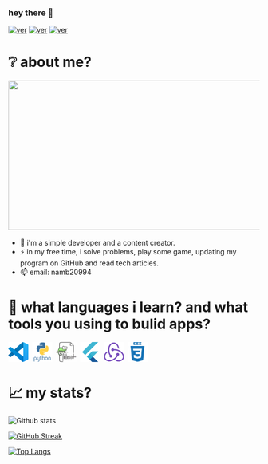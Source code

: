 ### hey there 👋

[![ver](https://img.shields.io/badge/facebook%3A_namnee6-gray?style=flat&logo=facebook)](https://www.facebook.com/namnee6)
[![ver](https://img.shields.io/badge/tiktok%3A_%40.techphone-gray?style=flat&logo=tiktok)](https://www.tiktok.com/@_.techphone_/)
[![ver](https://img.shields.io/badge/ytb%3A_NamCzE-gray?style=flat&logo=youtube)](https://www.youtube.com/channel/UCGq0DDujQ9TynsGGLvfu-IA)
# ❔ about me? 

<div align="center">
  <img src="https://media.giphy.com/media/dWesBcTLavkZuG35MI/giphy.gif" width="600" height="300"/>
</div>

 - :telescope: i'm a simple developer and a content creator.
 - :zap: in my free time, i solve problems, play some game, updating my program on GitHub and read tech articles.
 - :mailbox: email: namb20994
# 🔨 what languages i learn? and what tools you using to bulid apps?
<div>
  <img src="https://github.com/devicons/devicon/blob/master/icons/vscode/vscode-original.svg" title="VSCode" alt="VSCode" width="40" height="40"/>&nbsp;
  <img src="https://github.com/devicons/devicon/blob/master/icons/python/python-original-wordmark.svg" title="Python" alt="PY" width="40" height="40"/>&nbsp;
  <img src="https://github.com/NamOpt/NamOpt/blob/main/idhsjkh.png" title="Notepad++" alt="Notepad++" width="40" height="40"/>&nbsp;
  <img src="https://github.com/devicons/devicon/blob/master/icons/flutter/flutter-original.svg" title="Flutter" alt="Flutter" width="40" height="40"/>&nbsp;
  <img src="https://github.com/devicons/devicon/blob/master/icons/redux/redux-original.svg" title="Redux" alt="Redux " width="40" height="40"/>&nbsp;
  <img src="https://github.com/devicons/devicon/blob/master/icons/css3/css3-plain-wordmark.svg"  title="CSS3" alt="CSS" width="40" height="40"/>&nbsp;
</div>

# 📈 my stats?

![Github stats](https://github-readme-stats.vercel.app/api?username=NamOpt)

[![GitHub Streak](http://github-readme-streak-stats.herokuapp.com?user=NamOpt&theme=dark&background=000000)](https://git.io/streak-stats)

[![Top Langs](https://github-readme-stats.vercel.app/api/top-langs/?username=NamOpt&layout=compact&theme=vision-friendly-dark)](https://github.com/anuraghazra/github-readme-stats)

